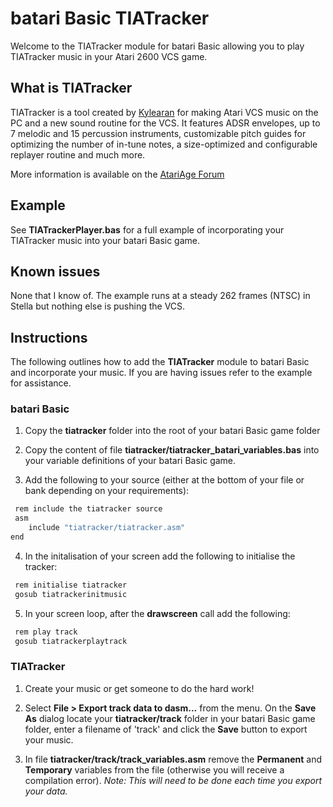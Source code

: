 # batari Basic TIATracker

Welcome to the TIATracker module for batari Basic allowing you to play TIATracker music in your Atari 2600 VCS game.

## What is TIATracker

TIATracker is a tool created by [Kylearan](http://atariage.com/forums/user/35905-kylearan/) for making Atari VCS music on the PC and a new sound routine for the VCS. It features ADSR envelopes, up to 7 melodic and 15 percussion instruments, customizable pitch guides for optimizing the number of in-tune notes, a size-optimized and configurable replayer routine and much more.

More information is available on the [AtariAge Forum](http://atariage.com/forums/topic/250014-tiatracker-a-new-sound-routine-and-sequencer-application)

## Example

See **TIATrackerPlayer.bas** for a full example of incorporating your TIATracker music into your batari Basic game.

## Known issues

None that I know of.  The example runs at a steady 262 frames (NTSC) in Stella but nothing else is pushing the VCS.

## Instructions

The following outlines how to add the **TIATracker** module to batari Basic and incorporate your music. If you are having issues refer to the example for assistance.

### batari Basic

1. Copy the **tiatracker** folder into the root of your batari Basic game folder

2. Copy the content of file **tiatracker/tiatracker_batari_variables.bas** into your variable definitions of your batari Basic game.

3. Add the following to your source (either at the bottom of your file or bank depending on your requirements):

```sh
 rem include the tiatracker source
 asm
    include "tiatracker/tiatracker.asm"
end
```

4. In the initalisation of your screen add the following to initialise the tracker:

```sh
 rem initialise tiatracker
 gosub tiatrackerinitmusic
```

5. In your screen loop, after the **drawscreen** call add the following:

```sh
 rem play track
 gosub tiatrackerplaytrack
```

### TIATracker

1. Create your music or get someone to do the hard work!

2. Select **File > Export track data to dasm...**  from the menu. On the **Save As** dialog locate your **tiatracker/track** folder in your batari Basic game folder, enter a filename of 'track' and click the **Save** button to export your music.

3. In file **tiatracker/track/track_variables.asm** remove the **Permanent** and **Temporary** variables from the file (otherwise you will receive a compilation error). *Note: This will need to be done each time you export your data.*
